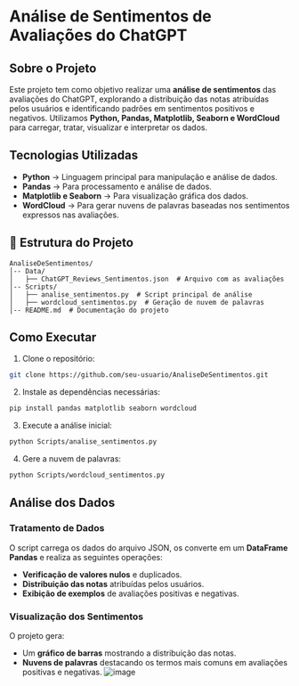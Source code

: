 # Análise de Sentimentos de Avaliações do ChatGPT

##  Sobre o Projeto
Este projeto tem como objetivo realizar uma **análise de sentimentos** das avaliações do ChatGPT, explorando a distribuição das notas atribuídas pelos usuários e identificando padrões em sentimentos positivos e negativos. Utilizamos **Python, Pandas, Matplotlib, Seaborn e WordCloud** para carregar, tratar, visualizar e interpretar os dados.

##  Tecnologias Utilizadas
- **Python** → Linguagem principal para manipulação e análise de dados.
- **Pandas** → Para processamento e análise de dados.
- **Matplotlib e Seaborn** → Para visualização gráfica dos dados.
- **WordCloud** → Para gerar nuvens de palavras baseadas nos sentimentos expressos nas avaliações.

## 📂 Estrutura do Projeto
```
AnaliseDeSentimentos/
│-- Data/
│   ├── ChatGPT_Reviews_Sentimentos.json  # Arquivo com as avaliações
│-- Scripts/
│   ├── analise_sentimentos.py  # Script principal de análise
│   ├── wordcloud_sentimentos.py  # Geração de nuvem de palavras
│-- README.md  # Documentação do projeto
```

##  Como Executar
1. Clone o repositório:
```bash
git clone https://github.com/seu-usuario/AnaliseDeSentimentos.git
```
2. Instale as dependências necessárias:
```bash
pip install pandas matplotlib seaborn wordcloud
```
3. Execute a análise inicial:
```bash
python Scripts/analise_sentimentos.py
```
4. Gere a nuvem de palavras:
```bash
python Scripts/wordcloud_sentimentos.py
```

##  Análise dos Dados
###  Tratamento de Dados
O script carrega os dados do arquivo JSON, os converte em um **DataFrame Pandas** e realiza as seguintes operações:
- **Verificação de valores nulos** e duplicados.
- **Distribuição das notas** atribuídas pelos usuários.
- **Exibição de exemplos** de avaliações positivas e negativas.

###  Visualização dos Sentimentos
O projeto gera:
- Um **gráfico de barras** mostrando a distribuição das notas.
- **Nuvens de palavras** destacando os termos mais comuns em avaliações positivas e negativas.
![image](https://github.com/user-attachments/assets/869a7cb4-e433-4d97-9854-489b8c2037bb)

